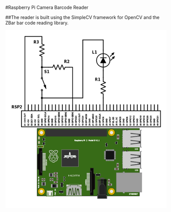 #Raspberry Pi Camera Barcode Reader 

##The reader is built using the SimpleCV framework for OpenCV and the ZBar bar code reading library. 


![Alt text](/pics/schemeit-project.png?raw=true "Optional Title")
      
